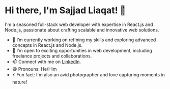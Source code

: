 # Hi there, I'm Sajjad Liaqat! 👋

I'm a seasoned full-stack web developer with expertise in React.js and Node.js, passionate about crafting scalable and innovative web solutions.

- 🔭 I’m currently working on refining my skills and exploring advanced concepts in React.js and Node.js.
- 💼 I’m open to exciting opportunities in web development, including freelance projects and collaborations.
- 📫 Connect with me on [LinkedIn](https://www.linkedin.com/in/sajjad-liaqat).
- 😄 Pronouns: He/Him
- ⚡ Fun fact: I'm also an avid photographer and love capturing moments in nature!
